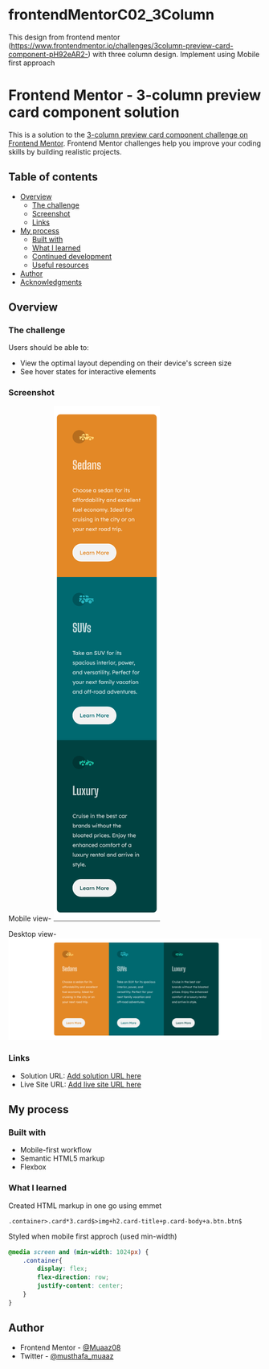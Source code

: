 # frontendMentorC02_3Column
This design from frontend mentor (https://www.frontendmentor.io/challenges/3column-preview-card-component-pH92eAR2-) with three column design. Implement using Mobile first approach

# Frontend Mentor - 3-column preview card component solution

This is a solution to the [3-column preview card component challenge on Frontend Mentor](https://www.frontendmentor.io/challenges/3column-preview-card-component-pH92eAR2-). Frontend Mentor challenges help you improve your coding skills by building realistic projects. 

## Table of contents

- [Overview](#overview)
  - [The challenge](#the-challenge)
  - [Screenshot](#screenshot)
  - [Links](#links)
- [My process](#my-process)
  - [Built with](#built-with)
  - [What I learned](#what-i-learned)
  - [Continued development](#continued-development)
  - [Useful resources](#useful-resources)
- [Author](#author)
- [Acknowledgments](#acknowledgments)


## Overview

### The challenge

Users should be able to:

- View the optimal layout depending on their device's screen size
- See hover states for interactive elements

### Screenshot

Mobile view-
![](./output/mobile_output.png)

Desktop view-
![](./output/desktop_output.png)

### Links

- Solution URL: [Add solution URL here](https://github.com/Muaaz08/frontendMentorC02_3Column)
- Live Site URL: [Add live site URL here](https://muaaz08.github.io/frontendMentorC02_3Column/)

## My process

### Built with

- Mobile-first workflow
- Semantic HTML5 markup
- Flexbox


### What I learned

Created HTML markup in one go using emmet
```Emment 
.container>.card*3.card$>img+h2.card-title+p.card-body+a.btn.btn$
```

Styled when mobile first approch (used min-width)
```css
@media screen and (min-width: 1024px) {
    .container{
        display: flex;
        flex-direction: row;
        justify-content: center;
    }
}
```

## Author

- Frontend Mentor - [@Muaaz08](https://www.frontendmentor.io/profile/Muaaz08)
- Twitter - [@musthafa_muaaz](https://twitter.com/musthafa_muaaz)
